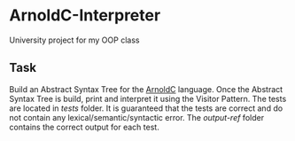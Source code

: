 # ArnoldC-Interpreter
University project for my OOP class

## Task

Build an Abstract Syntax Tree for the [ArnoldC](https://github.com/lhartikk/ArnoldC/wiki/ArnoldC) language. Once the Abstract Syntax Tree is build, print and interpret it using the Visitor Pattern. The tests are located in _tests_ folder. It is guaranteed that the tests are correct and do not contain any lexical/semantic/syntactic error. The _output-ref_ folder contains the correct output for each test.
